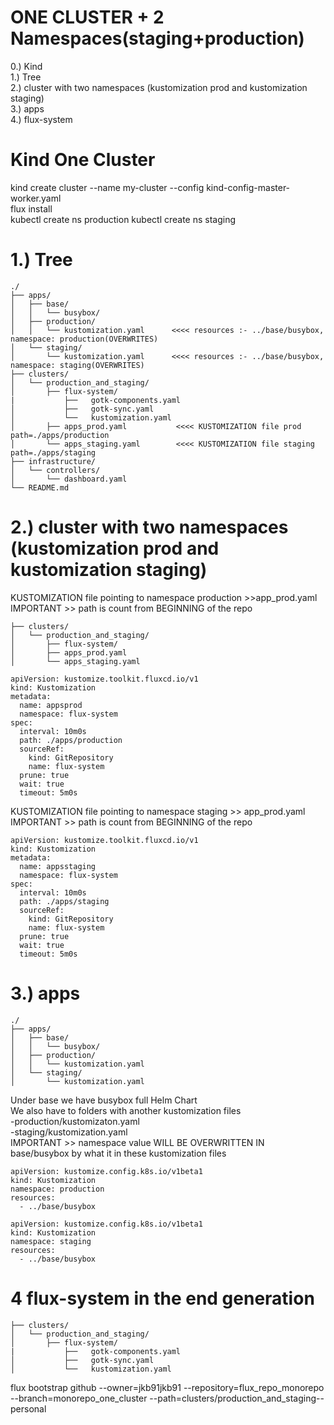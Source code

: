 # ONE CLUSTER + 2 Namespaces(staging+production)

0.) Kind  
1.) Tree  
2.) cluster with two namespaces (kustomization prod and kustomization staging)  
3.) apps  
4.) flux-system


# Kind One Cluster
kind create cluster --name my-cluster --config kind-config-master-worker.yaml  
flux install  
kubectl create ns production
kubectl create ns staging  

# 1.) Tree  

```
./
├── apps/
│   ├── base/
│   │   └── busybox/
│   ├── production/
│   │   └── kustomization.yaml      <<<< resources :- ../base/busybox, namespace: production(OVERWRITES)
│   └── staging/
│       └── kustomization.yaml      <<<< resources :- ../base/busybox, namespace: staging(OVERWRITES)
├── clusters/
│   └── production_and_staging/
│       ├── flux-system/
|           ├──   gotk-components.yaml
│           ├──   gotk-sync.yaml
│           └──   kustomization.yaml
│       ├── apps_prod.yaml           <<<< KUSTOMIZATION file prod    path=./apps/production
│       └── apps_staging.yaml        <<<< KUSTOMIZATION file staging path=./apps/staging
├── infrastructure/
│   └── controllers/
│       └── dashboard.yaml
└── README.md
```


# 2.) cluster with two namespaces (kustomization prod and kustomization staging)  
KUSTOMIZATION file pointing to namespace production >>app_prod.yaml  
IMPORTANT >> path is count from BEGINNING of the repo  


```
├── clusters/
│   └── production_and_staging/
│       ├── flux-system/
│       ├── apps_prod.yaml
│       └── apps_staging.yaml
```

```
apiVersion: kustomize.toolkit.fluxcd.io/v1
kind: Kustomization
metadata:
  name: appsprod
  namespace: flux-system
spec:
  interval: 10m0s
  path: ./apps/production
  sourceRef:
    kind: GitRepository
    name: flux-system
  prune: true
  wait: true
  timeout: 5m0s
```

KUSTOMIZATION file pointing to namespace staging >> app_prod.yaml  
IMPORTANT >> path is count from BEGINNING of the repo  
```
apiVersion: kustomize.toolkit.fluxcd.io/v1
kind: Kustomization
metadata:
  name: appsstaging
  namespace: flux-system
spec:
  interval: 10m0s
  path: ./apps/staging
  sourceRef:
    kind: GitRepository
    name: flux-system
  prune: true
  wait: true
  timeout: 5m0s
```


# 3.) apps  

```
./
├── apps/
│   ├── base/
│   │   └── busybox/
│   ├── production/
│   │   └── kustomization.yaml
│   └── staging/
│       └── kustomization.yaml
```
Under base we have busybox full Helm Chart  
We also have to folders with another kustomization files  
-production/kustomizaton.yaml  
-staging/kustomization.yaml  
IMPORTANT >> namespace value WILL BE OVERWRITTEN IN base/busybox by what it in these kustomization files  

```
apiVersion: kustomize.config.k8s.io/v1beta1
kind: Kustomization
namespace: production
resources:
  - ../base/busybox
```

```
apiVersion: kustomize.config.k8s.io/v1beta1
kind: Kustomization
namespace: staging
resources:
  - ../base/busybox
```

# 4 flux-system in the end generation

```
├── clusters/
│   └── production_and_staging/
│       ├── flux-system/
|           ├──   gotk-components.yaml
│           ├──   gotk-sync.yaml
│           └──   kustomization.yaml
```
flux bootstrap github --owner=jkb91jkb91 --repository=flux_repo_monorepo --branch=monorepo_one_cluster --path=clusters/production_and_staging--personal  
